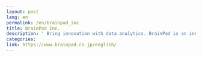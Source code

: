 ```yaml
---
layout: post
lang: en
permalink: /en/brainpad_inc
title: BrainPad Inc.
description: ' Bring innovation with data analytics. BrainPad is an innovative company with leading expertise in analytics. '
categories: 
link: https://www.brainpad.co.jp/english/
---
```

